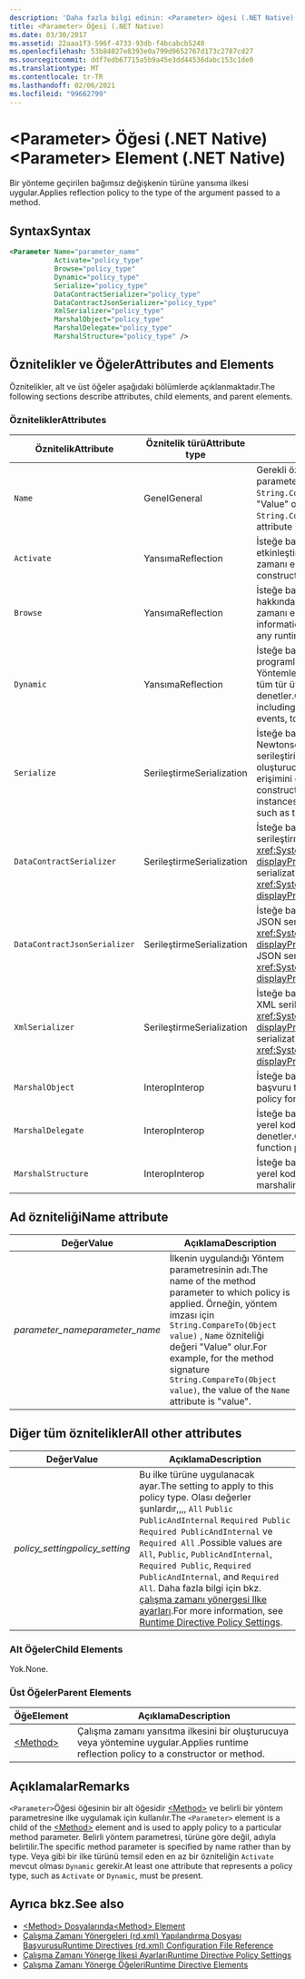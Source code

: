 ```yaml
---
description: 'Daha fazla bilgi edinin: <Parameter> öğesi (.NET Native)'
title: <Parameter> Öğesi (.NET Native)
ms.date: 03/30/2017
ms.assetid: 22aaa1f3-596f-4733-93db-f4bcabcb5240
ms.openlocfilehash: 53b84027e8393e0a799d9652767d173c2787cd27
ms.sourcegitcommit: ddf7edb67715a5b9a45e3dd44536dabc153c1de0
ms.translationtype: MT
ms.contentlocale: tr-TR
ms.lasthandoff: 02/06/2021
ms.locfileid: "99662799"
---
```

# <a name="parameter-element-net-native"></a><span data-ttu-id="9e42f-103">\<Parameter> Öğesi (.NET Native)</span><span class="sxs-lookup"><span data-stu-id="9e42f-103">\<Parameter> Element (.NET Native)</span></span>

<span data-ttu-id="9e42f-104">Bir yönteme geçirilen bağımsız değişkenin türüne yansıma ilkesi uygular.</span><span class="sxs-lookup"><span data-stu-id="9e42f-104">Applies reflection policy to the type of the argument passed to a method.</span></span>  
  
## <a name="syntax"></a><span data-ttu-id="9e42f-105">Syntax</span><span class="sxs-lookup"><span data-stu-id="9e42f-105">Syntax</span></span>  
  
```xml  
<Parameter Name="parameter_name"  
           Activate="policy_type"  
           Browse="policy_type"  
           Dynamic="policy_type"  
           Serialize="policy_type"  
           DataContractSerializer="policy_type"  
           DataContractJsonSerializer="policy_type"  
           XmlSerializer="policy_type"  
           MarshalObject="policy_type"  
           MarshalDelegate="policy_type"  
           MarshalStructure="policy_type" />  
```  
  
## <a name="attributes-and-elements"></a><span data-ttu-id="9e42f-106">Öznitelikler ve Öğeler</span><span class="sxs-lookup"><span data-stu-id="9e42f-106">Attributes and Elements</span></span>  

 <span data-ttu-id="9e42f-107">Öznitelikler, alt ve üst öğeler aşağıdaki bölümlerde açıklanmaktadır.</span><span class="sxs-lookup"><span data-stu-id="9e42f-107">The following sections describe attributes, child elements, and parent elements.</span></span>  
  
### <a name="attributes"></a><span data-ttu-id="9e42f-108">Öznitelikler</span><span class="sxs-lookup"><span data-stu-id="9e42f-108">Attributes</span></span>  
  
|<span data-ttu-id="9e42f-109">Öznitelik</span><span class="sxs-lookup"><span data-stu-id="9e42f-109">Attribute</span></span>|<span data-ttu-id="9e42f-110">Öznitelik türü</span><span class="sxs-lookup"><span data-stu-id="9e42f-110">Attribute type</span></span>|<span data-ttu-id="9e42f-111">Description</span><span class="sxs-lookup"><span data-stu-id="9e42f-111">Description</span></span>|  
|---------------|--------------------|-----------------|  
|`Name`|<span data-ttu-id="9e42f-112">Genel</span><span class="sxs-lookup"><span data-stu-id="9e42f-112">General</span></span>|<span data-ttu-id="9e42f-113">Gerekli öznitelik.</span><span class="sxs-lookup"><span data-stu-id="9e42f-113">Required attribute.</span></span> <span data-ttu-id="9e42f-114">Parametre adı.</span><span class="sxs-lookup"><span data-stu-id="9e42f-114">The parameter name.</span></span> <span data-ttu-id="9e42f-115">Örneğin, yöntem imzası için `String.CompareTo(Object value)` , `Name` özniteliği değeri "Value" olur.</span><span class="sxs-lookup"><span data-stu-id="9e42f-115">For example, for the method signature `String.CompareTo(Object value)`, the value of the `Name` attribute is "value".</span></span>|  
|`Activate`|<span data-ttu-id="9e42f-116">Yansıma</span><span class="sxs-lookup"><span data-stu-id="9e42f-116">Reflection</span></span>|<span data-ttu-id="9e42f-117">İsteğe bağlı öznitelik.</span><span class="sxs-lookup"><span data-stu-id="9e42f-117">Optional attribute.</span></span> <span data-ttu-id="9e42f-118">Örneklerin etkinleştirilmesini sağlamak için oluşturuculara çalışma zamanı erişimini denetler.</span><span class="sxs-lookup"><span data-stu-id="9e42f-118">Controls runtime access to constructors to enable activation of instances.</span></span>|  
|`Browse`|<span data-ttu-id="9e42f-119">Yansıma</span><span class="sxs-lookup"><span data-stu-id="9e42f-119">Reflection</span></span>|<span data-ttu-id="9e42f-120">İsteğe bağlı öznitelik.</span><span class="sxs-lookup"><span data-stu-id="9e42f-120">Optional attribute.</span></span> <span data-ttu-id="9e42f-121">Program öğeleri hakkında bilgi sorgulamayı denetler, ancak hiçbir çalışma zamanı erişimini etkinleştirmez.</span><span class="sxs-lookup"><span data-stu-id="9e42f-121">Controls querying for information about program elements, but does not enable any runtime access.</span></span>|  
|`Dynamic`|<span data-ttu-id="9e42f-122">Yansıma</span><span class="sxs-lookup"><span data-stu-id="9e42f-122">Reflection</span></span>|<span data-ttu-id="9e42f-123">İsteğe bağlı öznitelik.</span><span class="sxs-lookup"><span data-stu-id="9e42f-123">Optional attribute.</span></span> <span data-ttu-id="9e42f-124">Dinamik programlamayı etkinleştirmek için oluşturucular, Yöntemler, alanlar, Özellikler ve olaylar dahil olmak üzere tüm tür üyelerine çalışma zamanı erişimini denetler.</span><span class="sxs-lookup"><span data-stu-id="9e42f-124">Controls runtime access to all type members, including constructors, methods, fields, properties, and events, to enable dynamic programming.</span></span>|  
|`Serialize`|<span data-ttu-id="9e42f-125">Serileştirme</span><span class="sxs-lookup"><span data-stu-id="9e42f-125">Serialization</span></span>|<span data-ttu-id="9e42f-126">İsteğe bağlı öznitelik.</span><span class="sxs-lookup"><span data-stu-id="9e42f-126">Optional attribute.</span></span> <span data-ttu-id="9e42f-127">Tür örneklerinin, Newtonsoft JSON serileştirici gibi kitaplıklar tarafından serileştirilmesi ve seri durumdan çıkarılmakta olması için oluşturuculara, alanlara ve özelliklere çalışma zamanı erişimini denetler.</span><span class="sxs-lookup"><span data-stu-id="9e42f-127">Controls runtime access to constructors, fields, and properties, to enable type instances to be serialized and deserialized by libraries such as the Newtonsoft JSON serializer.</span></span>|  
|`DataContractSerializer`|<span data-ttu-id="9e42f-128">Serileştirme</span><span class="sxs-lookup"><span data-stu-id="9e42f-128">Serialization</span></span>|<span data-ttu-id="9e42f-129">İsteğe bağlı öznitelik.</span><span class="sxs-lookup"><span data-stu-id="9e42f-129">Optional attribute.</span></span> <span data-ttu-id="9e42f-130">Sınıfını kullanan serileştirme için ilkeyi denetler <xref:System.Runtime.Serialization.DataContractSerializer?displayProperty=nameWithType> .</span><span class="sxs-lookup"><span data-stu-id="9e42f-130">Controls policy for serialization that uses the <xref:System.Runtime.Serialization.DataContractSerializer?displayProperty=nameWithType> class.</span></span>|  
|`DataContractJsonSerializer`|<span data-ttu-id="9e42f-131">Serileştirme</span><span class="sxs-lookup"><span data-stu-id="9e42f-131">Serialization</span></span>|<span data-ttu-id="9e42f-132">İsteğe bağlı öznitelik.</span><span class="sxs-lookup"><span data-stu-id="9e42f-132">Optional attribute.</span></span> <span data-ttu-id="9e42f-133">Sınıfını kullanan JSON serileştirme için ilkeyi denetler <xref:System.Runtime.Serialization.DataContractSerializer?displayProperty=nameWithType> .</span><span class="sxs-lookup"><span data-stu-id="9e42f-133">Controls policy for JSON serialization that uses the <xref:System.Runtime.Serialization.DataContractSerializer?displayProperty=nameWithType> class.</span></span>|  
|`XmlSerializer`|<span data-ttu-id="9e42f-134">Serileştirme</span><span class="sxs-lookup"><span data-stu-id="9e42f-134">Serialization</span></span>|<span data-ttu-id="9e42f-135">İsteğe bağlı öznitelik.</span><span class="sxs-lookup"><span data-stu-id="9e42f-135">Optional attribute.</span></span> <span data-ttu-id="9e42f-136">Sınıfını kullanan XML serileştirme ilkesini denetler <xref:System.Xml.Serialization.XmlSerializer?displayProperty=nameWithType> .</span><span class="sxs-lookup"><span data-stu-id="9e42f-136">Controls policy for XML serialization that uses the <xref:System.Xml.Serialization.XmlSerializer?displayProperty=nameWithType> class.</span></span>|  
|`MarshalObject`|<span data-ttu-id="9e42f-137">Interop</span><span class="sxs-lookup"><span data-stu-id="9e42f-137">Interop</span></span>|<span data-ttu-id="9e42f-138">İsteğe bağlı öznitelik.</span><span class="sxs-lookup"><span data-stu-id="9e42f-138">Optional attribute.</span></span> <span data-ttu-id="9e42f-139">WinRT ve COM 'a başvuru türlerini hazırlama ilkesini denetler.</span><span class="sxs-lookup"><span data-stu-id="9e42f-139">Controls policy for marshaling reference types to WinRT and COM.</span></span>|  
|`MarshalDelegate`|<span data-ttu-id="9e42f-140">Interop</span><span class="sxs-lookup"><span data-stu-id="9e42f-140">Interop</span></span>|<span data-ttu-id="9e42f-141">İsteğe bağlı öznitelik.</span><span class="sxs-lookup"><span data-stu-id="9e42f-141">Optional attribute.</span></span> <span data-ttu-id="9e42f-142">Temsilci türlerini yerel koda işlev işaretçileri olarak hazırlama ilkesini denetler.</span><span class="sxs-lookup"><span data-stu-id="9e42f-142">Controls policy for marshaling delegate types as function pointers to native code.</span></span>|  
|`MarshalStructure`|<span data-ttu-id="9e42f-143">Interop</span><span class="sxs-lookup"><span data-stu-id="9e42f-143">Interop</span></span>|<span data-ttu-id="9e42f-144">İsteğe bağlı öznitelik.</span><span class="sxs-lookup"><span data-stu-id="9e42f-144">Optional attribute.</span></span> <span data-ttu-id="9e42f-145">Değer türlerini yerel koda hazırlama ilkesini denetler.</span><span class="sxs-lookup"><span data-stu-id="9e42f-145">Controls policy for marshaling value types to native code.</span></span>|  
  
## <a name="name-attribute"></a><span data-ttu-id="9e42f-146">Ad özniteliği</span><span class="sxs-lookup"><span data-stu-id="9e42f-146">Name attribute</span></span>  
  
|<span data-ttu-id="9e42f-147">Değer</span><span class="sxs-lookup"><span data-stu-id="9e42f-147">Value</span></span>|<span data-ttu-id="9e42f-148">Açıklama</span><span class="sxs-lookup"><span data-stu-id="9e42f-148">Description</span></span>|  
|-----------|-----------------|  
|<span data-ttu-id="9e42f-149">*parameter_name*</span><span class="sxs-lookup"><span data-stu-id="9e42f-149">*parameter_name*</span></span>|<span data-ttu-id="9e42f-150">İlkenin uygulandığı Yöntem parametresinin adı.</span><span class="sxs-lookup"><span data-stu-id="9e42f-150">The name of the method parameter to which policy is applied.</span></span> <span data-ttu-id="9e42f-151">Örneğin, yöntem imzası için `String.CompareTo(Object value)` , `Name` özniteliği değeri "Value" olur.</span><span class="sxs-lookup"><span data-stu-id="9e42f-151">For example, for the method signature `String.CompareTo(Object value)`, the value of the `Name` attribute is "value".</span></span>|  
  
## <a name="all-other-attributes"></a><span data-ttu-id="9e42f-152">Diğer tüm öznitelikler</span><span class="sxs-lookup"><span data-stu-id="9e42f-152">All other attributes</span></span>  
  
|<span data-ttu-id="9e42f-153">Değer</span><span class="sxs-lookup"><span data-stu-id="9e42f-153">Value</span></span>|<span data-ttu-id="9e42f-154">Açıklama</span><span class="sxs-lookup"><span data-stu-id="9e42f-154">Description</span></span>|  
|-----------|-----------------|  
|<span data-ttu-id="9e42f-155">*policy_setting*</span><span class="sxs-lookup"><span data-stu-id="9e42f-155">*policy_setting*</span></span>|<span data-ttu-id="9e42f-156">Bu ilke türüne uygulanacak ayar.</span><span class="sxs-lookup"><span data-stu-id="9e42f-156">The setting to apply to this policy type.</span></span> <span data-ttu-id="9e42f-157">Olası değerler şunlardır,,,, `All` `Public` `PublicAndInternal` `Required Public` `Required PublicAndInternal` ve `Required All` .</span><span class="sxs-lookup"><span data-stu-id="9e42f-157">Possible values are `All`, `Public`, `PublicAndInternal`, `Required Public`, `Required PublicAndInternal`, and `Required All`.</span></span> <span data-ttu-id="9e42f-158">Daha fazla bilgi için bkz. [çalışma zamanı yönergesi Ilke ayarları](runtime-directive-policy-settings.md).</span><span class="sxs-lookup"><span data-stu-id="9e42f-158">For more information, see [Runtime Directive Policy Settings](runtime-directive-policy-settings.md).</span></span>|  
  
### <a name="child-elements"></a><span data-ttu-id="9e42f-159">Alt Öğeler</span><span class="sxs-lookup"><span data-stu-id="9e42f-159">Child Elements</span></span>  

 <span data-ttu-id="9e42f-160">Yok.</span><span class="sxs-lookup"><span data-stu-id="9e42f-160">None.</span></span>  
  
### <a name="parent-elements"></a><span data-ttu-id="9e42f-161">Üst Öğeler</span><span class="sxs-lookup"><span data-stu-id="9e42f-161">Parent Elements</span></span>  
  
|<span data-ttu-id="9e42f-162">Öğe</span><span class="sxs-lookup"><span data-stu-id="9e42f-162">Element</span></span>|<span data-ttu-id="9e42f-163">Açıklama</span><span class="sxs-lookup"><span data-stu-id="9e42f-163">Description</span></span>|  
|-------------|-----------------|  
|[\<Method>](method-element-net-native.md)|<span data-ttu-id="9e42f-164">Çalışma zamanı yansıtma ilkesini bir oluşturucuya veya yöntemine uygular.</span><span class="sxs-lookup"><span data-stu-id="9e42f-164">Applies runtime reflection policy to a constructor or method.</span></span>|  
  
## <a name="remarks"></a><span data-ttu-id="9e42f-165">Açıklamalar</span><span class="sxs-lookup"><span data-stu-id="9e42f-165">Remarks</span></span>  

 <span data-ttu-id="9e42f-166">`<Parameter>`Öğesi öğesinin bir alt öğesidir [\<Method>](method-element-net-native.md) ve belirli bir yöntem parametresine ilke uygulamak için kullanılır.</span><span class="sxs-lookup"><span data-stu-id="9e42f-166">The `<Parameter>` element is a child of the [\<Method>](method-element-net-native.md) element and is used to apply policy to a particular method parameter.</span></span> <span data-ttu-id="9e42f-167">Belirli yöntem parametresi, türüne göre değil, adıyla belirtilir.</span><span class="sxs-lookup"><span data-stu-id="9e42f-167">The specific method parameter is specified by name rather than by type.</span></span> <span data-ttu-id="9e42f-168">Veya gibi bir ilke türünü temsil eden en az bir özniteliğin `Activate` mevcut olması `Dynamic` gerekir.</span><span class="sxs-lookup"><span data-stu-id="9e42f-168">At least one attribute that represents a policy type, such as `Activate` or `Dynamic`, must be present.</span></span>  
  
## <a name="see-also"></a><span data-ttu-id="9e42f-169">Ayrıca bkz.</span><span class="sxs-lookup"><span data-stu-id="9e42f-169">See also</span></span>

- [<span data-ttu-id="9e42f-170">\<Method> Dosyalarında</span><span class="sxs-lookup"><span data-stu-id="9e42f-170">\<Method> Element</span></span>](method-element-net-native.md)
- [<span data-ttu-id="9e42f-171">Çalışma Zamanı Yönergeleri (rd.xml) Yapılandırma Dosyası Başvurusu</span><span class="sxs-lookup"><span data-stu-id="9e42f-171">Runtime Directives (rd.xml) Configuration File Reference</span></span>](runtime-directives-rd-xml-configuration-file-reference.md)
- [<span data-ttu-id="9e42f-172">Çalışma Zamanı Yönerge İlkesi Ayarları</span><span class="sxs-lookup"><span data-stu-id="9e42f-172">Runtime Directive Policy Settings</span></span>](runtime-directive-policy-settings.md)
- [<span data-ttu-id="9e42f-173">Çalışma Zamanı Yönerge Öğeleri</span><span class="sxs-lookup"><span data-stu-id="9e42f-173">Runtime Directive Elements</span></span>](runtime-directive-elements.md)
